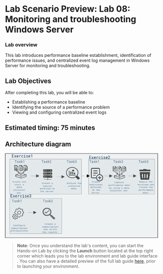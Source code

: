 # Lab Scenario Preview: Lab 08: Monitoring and troubleshooting Windows Server

### Lab overview

This lab introduces performance baseline establishment, identification of performance issues, and centralized event log management in Windows Server for monitoring and troubleshooting.

## Lab Objectives
  
After completing this lab, you will be able to:

+  Establishing a performance baseline
+  Identifying the source of a performance problem
+ Viewing and configuring centralized event logs

## Estimated timing: 75 minutes

## Architecture diagram

![](/Instructions/Media/lab8.1.png)

   >**Note**: Once you understand the lab's content, you can start the Hands-on Lab by clicking the **Launch** button located at the top right corner which leads you to the lab environment and lab guide interface . You can also have a detailed preview of the full lab guide [here](https://experience.cloudlabs.ai/#/labguidepreview/99fddfc3-3388-4378-a87b-e3039b87921f), prior to launching your environment.

